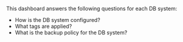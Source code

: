 This dashboard answers the following questions for each DB system:

- How is the DB system configured?
- What tags are applied?
- What is the backup policy for the DB system?
